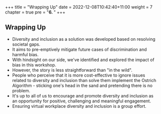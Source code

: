 +++
title = "Wrapping Up"
date = 2022-12-08T10:42:40+11:00
weight = 7
chapter = true
pre = "<b>6. </b>"
+++


## Wrapping Up

* Diversity and inclusion as a solution was developed based on resolving societal gaps.
* It aims to pre-emptively mitigate future cases of discrimination and harmful bias.
* With hindsight on our side, we've identified and explored the impact of bias in this workshop.
* However, the story is less straightforward than "in the wild".
* People who perceive that it is more cost-effective to ignore issues related to diversity and inclusion than solve them implement the Ostrich Algorithm - sticking one's head in the sand and pretending there is no problem.
* It's up to all of us to encourage and promote diversity and inclusion as an opportunity for positive, challenging and meaningful engagement.
* Ensuring virtual workplace diversity and inclusion is a group effort.

